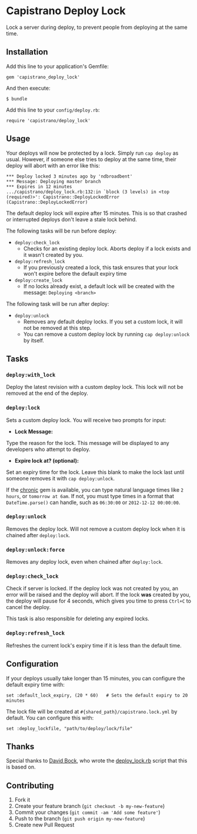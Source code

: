 # Capistrano Deploy Lock

Lock a server during deploy, to prevent people from deploying at the same time.


## Installation

Add this line to your application's Gemfile:

    gem 'capistrano_deploy_lock'

And then execute:

    $ bundle

Add this line to your `config/deploy.rb`:

    require 'capistrano/deploy_lock'


## Usage

Your deploys will now be protected by a lock. Simply run `cap deploy` as usual.
However, if someone else tries to deploy at the same time, their deploy will abort
with an error like this:

```
*** Deploy locked 3 minutes ago by 'ndbroadbent'
*** Message: Deploying master branch
*** Expires in 12 minutes
.../capistrano/deploy_lock.rb:132:in `block (3 levels) in <top (required)>': Capistrano::DeployLockedError (Capistrano::DeployLockedError)
```

The default deploy lock will expire after 15 minutes. This is so that crashed or interrupted deploys don't leave a stale lock behind.

The following tasks will be run before deploy:

  * `deploy:check_lock`
    * Checks for an existing deploy lock. Aborts deploy if a lock exists and it wasn't created by you.
  * `deploy:refresh_lock`
    * If you previously created a lock, this task ensures that your lock won't expire before the default expiry time
  * `deploy:create_lock`
    * If no locks already exist, a default lock will be created with the message: `Deploying <branch>`

The following task will be run after deploy:

  * `deploy:unlock`
    * Removes any default deploy locks. If you set a custom lock, it will not be removed at this step.
    * You can remove a custom deploy lock by running `cap deploy:unlock` by itself.


## Tasks

### `deploy:with_lock`

Deploy the latest revision with a custom deploy lock. This lock will not be removed at the end of the deploy.

### `deploy:lock`

Sets a custom deploy lock. You will receive two prompts for input:

* **Lock Message:**

Type the reason for the lock. This message will be displayed to any developers who attempt to deploy.

* **Expire lock at? (optional):**

Set an expiry time for the lock. Leave this blank to make the lock last until someone removes it with `cap deploy:unlock`.

If the [chronic](https://github.com/mojombo/chronic) gem is available, you can type
natural language times like `2 hours`, or `tomorrow at 6am`. If not, you must type times in a format that `DateTime.parse()` can handle,
such as `06:30:00` or `2012-12-12 00:00:00`.

### `deploy:unlock`

Removes the deploy lock. Will not remove a custom deploy lock when it is chained after `deploy:lock`.

### `deploy:unlock:force`

Removes any deploy lock, even when chained after `deploy:lock`.

### `deploy:check_lock`

Check if server is locked. If the deploy lock was not created by you, an error will be raised and the deploy will abort.
If the lock **was** created by you, the deploy will pause for 4 seconds, which gives you time to press `Ctrl+C` to cancel the deploy.

This task is also responsible for deleting any expired locks.

### `deploy:refresh_lock`

Refreshes the current lock's expiry time if it is less than the default time.


## Configuration

If your deploys usually take longer than 15 minutes, you can configure the default expiry time with:

    set :default_lock_expiry, (20 * 60)   # Sets the default expiry to 20 minutes

The lock file will be created at `#{shared_path}/capistrano.lock.yml` by default. You can configure this with:

    set :deploy_lockfile, "path/to/deploy/lock/file"


## Thanks

Special thanks to [David Bock](https://github.com/bokmann), who wrote the [deploy_lock.rb](https://github.com/bokmann/dunce-cap/blob/master/recipes/deploy_lock.rb)
script that this is based on.


## Contributing

1. Fork it
2. Create your feature branch (`git checkout -b my-new-feature`)
3. Commit your changes (`git commit -am 'Add some feature'`)
4. Push to the branch (`git push origin my-new-feature`)
5. Create new Pull Request
